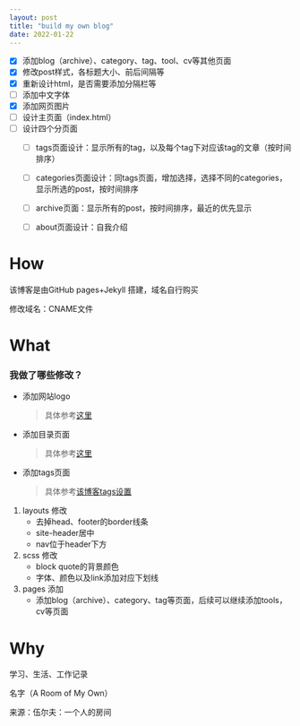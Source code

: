 ```yaml
---
layout: post
title: "build my own blog"
date: 2022-01-22
---
```


- [x] 添加blog（archive）、category、tag、tool、cv等其他页面
- [x] 修改post样式，各标题大小、前后间隔等
- [x] 重新设计html，是否需要添加分隔栏等
- [ ] 添加中文字体
- [x] 添加网页图片
- [ ] 设计主页面（index.html）
- [ ] 设计四个分页面
  - [ ] tags页面设计：显示所有的tag，以及每个tag下对应该tag的文章（按时间排序）
  - [ ] categories页面设计：同tags页面，增加选择，选择不同的categories，显示所选的post，按时间排序
  - [ ] archive页面：显示所有的post，按时间排序，最近的优先显示
  - [ ] about页面设计：自我介绍


# How

该博客是由GitHub pages+Jekyll 搭建，域名自行购买

修改域名：CNAME文件



# What

### 我做了哪些修改？

- 添加网站logo

  > 具体参考[这里](https://medium.com/@xiang_zhou/how-to-add-a-favicon-to-your-jekyll-site-2ac2179cc2ed)

- 添加目录页面

  > 具体参考[这里](https://blog.webjeda.com/jekyll-categories/)
  
- 添加tags页面

  > 具体参考[该博客tags设置](https://github.com/Gabriel-Chen/Nice_Blog/blob/master/tags.html)

1. layouts 修改
   - 去掉head、footer的border线条
   - site-header居中
   - nav位于header下方
2. scss 修改
   - block quote的背景颜色
   - 字体、颜色以及link添加对应下划线
3. pages 添加
   - 添加blog（archive）、category、tag等页面，后续可以继续添加tools，cv等页面

# Why

学习、生活、工作记录

名字（A Room of My Own）

来源：伍尔夫：一个人的房间